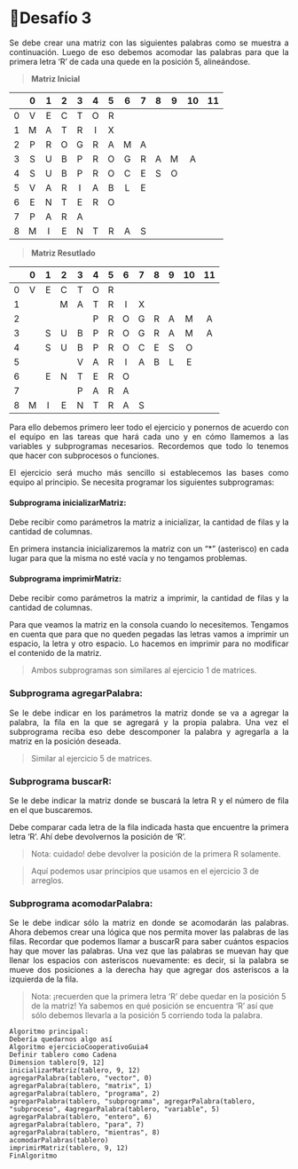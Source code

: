 # 🎏Desafío 3

<p align="justify">Se debe crear una matriz con las siguientes palabras como se muestra a
continuación. Luego de eso debemos acomodar las palabras para que la primera letra ‘R’ de cada una quede en la posición 5, alineándose.</p>

> **Matriz Inicial**

|   | 0 | 1 | 2 | 3 | 4 | 5 | 6 | 7 | 8 | 9 | 10 | 11 |
|:-:|:-:|:-:|:-:|:-:|:-:|:-:|:-:|:-:|:-:|:-:|:-:|:-:|
| 0 | V | E | C | T | O | R |   |   |   |   |   |    |
| 1 | M | A | T | R | I | X |   |   |   |   |   |    |
| 2 | P | R | O | G | R | A | M | A |   |   |   |    |
| 3 | S | U | B | P | R | O | G | R | A | M | A |    |
| 4 | S | U | B | P | R | O | C | E | S | O |   |    |
| 5 | V | A | R | I | A | B | L | E |   |   |   |    |
| 6 | E | N | T | E | R | O |   |   |   |   |   |    |
| 7 | P | A | R | A |   |   |   |   |   |   |   |    |
| 8 | M | I | E | N | T | R | A | S |   |   |   |    |

> **Matriz Resutlado**

|   | 0 | 1 | 2 | 3 | 4 | 5 | 6 | 7 | 8 | 9 | 10 | 11 |
|:-:|:-:|:-:|:-:|:-:|:-:|:-:|:-:|:-:|:-:|:-:|:-:|:-:|
| 0 | V | E | C | T | O | R |   |   |   |   |   |   |
| 1 |   |   | M | A | T | R | I | X |   |   |   |   |
| 2 |   |   |   |   | P | R | O | G | R | A | M | A |
| 3 |   | S | U | B | P | R | O | G | R | A | M | A |
| 4 |   | S | U | B | P | R | O | C | E | S | O |   |
| 5 |   |   |   | V | A | R | I | A | B | L | E |   |
| 6 |   | E | N | T | E | R | O |   |   |   |   |   |
| 7 |   |   |   | P | A | R | A |   |   |   |   |   |
| 8 | M | I | E | N | T | R | A | S |   |   |   |   |

<p align="justify">Para ello debemos primero leer todo el ejercicio y ponernos de acuerdo con el equipo
en las tareas que hará cada uno y en cómo llamemos a las variables y subprogramas
necesarios. Recordemos que todo lo tenemos que hacer con subprocesos o funciones.</p>

<p align="justify">El ejercicio será mucho más sencillo si establecemos las bases como equipo al principio.
Se necesita programar los siguientes subprogramas:</p>

#### Subprograma inicializarMatriz:
<p align="justify">Debe recibir como parámetros la matriz a inicializar, la cantidad de filas y la cantidad de
columnas.</p>
<p align="justify">En primera instancia inicializaremos la matriz con un “*” (asterisco) en cada lugar para que
la misma no esté vacía y no tengamos problemas.</p>

#### Subprograma imprimirMatriz:
<p align="justify">Debe recibir como parámetros la matriz a imprimir, la cantidad de filas y la cantidad de
columnas.</p>
<p align="justify">Para que veamos la matriz en la consola cuando lo necesitemos.
Tengamos en cuenta que para que no queden pegadas las letras vamos a imprimir un
espacio, la letra y otro espacio. Lo hacemos en imprimir para no modificar el contenido de la
matriz.</p>

> Ambos subprogramas son similares al ejercicio 1 de matrices.

### Subprograma agregarPalabra:
<p align="justify">Se le debe indicar en los parámetros la matriz donde se va a agregar la palabra, la fila en la
que se agregará y la propia palabra. Una vez el subprograma reciba eso debe descomponer
la palabra y agregarla a la matriz en la posición deseada.</P>

> Similar al ejercicio 5 de matrices.

### Subprograma buscarR:
<p align="justify">Se le debe indicar la matriz donde se buscará la letra R y el número de fila en el que
buscaremos.</P>
<p align="justify">Debe comparar cada letra de la fila indicada hasta que encuentre la primera letra ‘R’. Ahí
debe devolvernos la posición de ‘R’.</P>

> Nota: cuidado! debe devolver la posición de la primera R solamente.

> Aquí podemos usar principios que usamos en el ejercicio 3 de arreglos.

### Subprograma acomodarPalabra:
<p align="justify">Se le debe indicar sólo la matriz en donde se acomodarán las palabras.
Ahora debemos crear una lógica que nos permita mover las palabras de las filas. Recordar
que podemos llamar a buscarR para saber cuántos espacios hay que mover las palabras.
Una vez que las palabras se muevan hay que llenar los espacios con asteriscos
nuevamente: es decir, si la palabra se mueve dos posiciones a la derecha hay que agregar
dos asteriscos a la izquierda de la fila.</p>

> Nota: ¡recuerden que la primera letra ‘R’ debe quedar en la posición 5 de la matriz! Ya sabemos en
qué posición se encuentra ‘R’ así que sólo debemos llevarla a la posición 5 corriendo toda la palabra.

```
Algoritmo principal:
Debería quedarnos algo así
Algoritmo ejercicioCooperativoGuia4
Definir tablero como Cadena
Dimension tablero[9, 12]
inicializarMatriz(tablero, 9, 12)
agregarPalabra(tablero, "vector", 0)
agregarPalabra(tablero, "matrix", 1)
agregarPalabra(tablero, "programa", 2)
agregarPalabra(tablero, "subprograma", agregarPalabra(tablero, "subproceso", 4agregarPalabra(tablero, "variable", 5)
agregarPalabra(tablero, "entero", 6)
agregarPalabra(tablero, "para", 7)
agregarPalabra(tablero, "mientras", 8)
acomodarPalabras(tablero)
imprimirMatriz(tablero, 9, 12)
FinAlgoritmo
```
